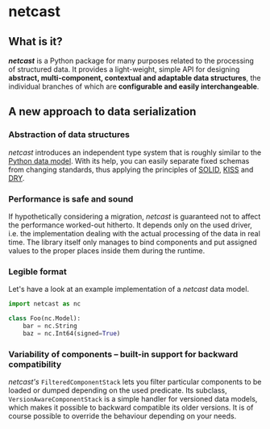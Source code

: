 # netcast

## What is it?
**_netcast_** is a Python package for many purposes related to the processing of structured data.
It provides a light-weight, simple API for designing **abstract, multi-component, contextual and 
adaptable data structures**, the individual branches of which are **configurable and easily 
interchangeable**.

## A new approach to data serialization

### Abstraction of data structures
_netcast_ introduces an independent type system that is roughly similar to the [Python 
data model](https://docs.python.org/3/reference/datamodel.html). With its help, you can easily 
separate fixed schemas from changing standards, thus applying the principles of 
[SOLID](https://en.wikipedia.org/wiki/SOLID), [KISS](https://en.wikipedia.org/wiki/KISS_principle) 
and [DRY](https://pl.wikipedia.org/wiki/DRY).

### Performance is safe and sound
If hypothetically considering a migration, _netcast_ is guaranteed not to affect the performance 
worked-out hitherto. It depends only on the used driver, i.e. the implementation dealing with 
the actual processing of the data in real time. The library itself only manages to bind components 
and put assigned values to the proper places inside them during the runtime.


### Legible format
Let's have a look at an example implementation of a _netcast_ data model.
```py
import netcast as nc

class Foo(nc.Model):
    bar = nc.String
    baz = nc.Int64(signed=True)
```



### Variability of components – built-in support for backward compatibility
_netcast's_ `FilteredComponentStack` lets you filter particular components to be loaded or dumped
depending on the used predicate. Its subclass, `VersionAwareComponentStack` is a simple handler 
for versioned data models, which makes it possible to backward compatible its older versions.
It is of course possible to override the behaviour depending on your needs.

### 

